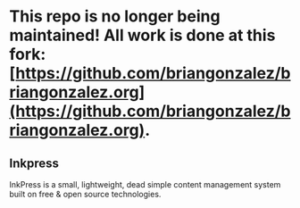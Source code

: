 
# This repo is no longer being maintained! All work is done at this fork: [https://github.com/briangonzalez/briangonzalez.org](https://github.com/briangonzalez/briangonzalez.org).

## Inkpress

InkPress is a small, lightweight, dead simple content management system built on free & open source technologies.
